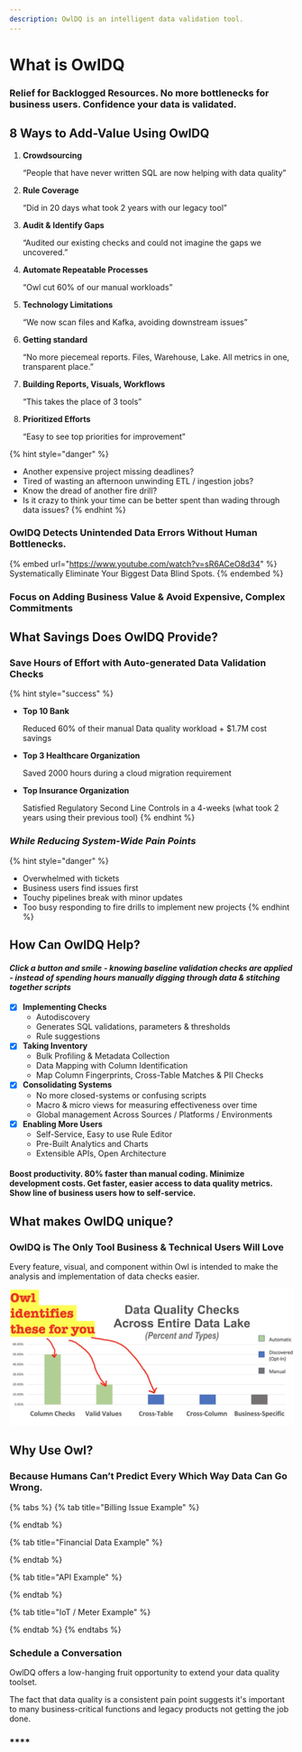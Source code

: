 ```yaml
---
description: OwlDQ is an intelligent data validation tool.
---
```


# What is OwlDQ

### Relief for Backlogged Resources. No more bottlenecks for business users. Confidence your data is validated.

## 8 Ways to Add-Value Using OwlDQ

1.  **Crowdsourcing**

    “People that have never written SQL are now helping with data quality”
2.  **Rule Coverage**

    “Did in 20 days what took 2 years with our legacy tool”
3.  **Audit & Identify Gaps**

    “Audited our existing checks and could not imagine the gaps we uncovered.”
4.  **Automate Repeatable Processes**

    “Owl cut 60% of our manual workloads”
5.  **Technology Limitations**

    “We now scan files and Kafka, avoiding downstream issues”
6.  **Getting standard**

    “No more piecemeal reports. Files, Warehouse, Lake. All metrics in one, transparent place.”
7.  **Building Reports, Visuals, Workflows**

    “This takes the place of 3 tools”
8.  **Prioritized Efforts**

    “Easy to see top priorities for improvement”

{% hint style="danger" %}
* Another expensive project missing deadlines?
* Tired of wasting an afternoon unwinding ETL / ingestion jobs?
* Know the dread of another fire drill?
* Is it crazy to think your time can be better spent than wading through data issues?
{% endhint %}

### OwlDQ Detects Unintended Data Errors Without Human Bottlenecks.

{% embed url="https://www.youtube.com/watch?v=sR6ACeO8d34" %}
Systematically Eliminate Your Biggest Data Blind Spots.
{% endembed %}

### **Focus on Adding Business Value & Avoid Expensive, Complex Commitments**

## What Savings Does OwlDQ Provide?

### **Save Hours of Effort with Auto-generated Data Validation Checks**

{% hint style="success" %}
*   **Top 10 Bank**

    Reduced 60% of their manual Data quality workload + $1.7M cost savings
*   **Top 3 Healthcare Organization**

    Saved 2000 hours during a cloud migration requirement
*   **Top Insurance Organization**

    Satisfied Regulatory Second Line Controls in a 4-weeks (what took 2 years using their previous tool)
{% endhint %}

### _**While Reducing System-Wide Pain Points**_

{% hint style="danger" %}
* Overwhelmed with tickets
* Business users find issues first
* Touchy pipelines break with minor updates
* Too busy responding to fire drills to implement new projects
{% endhint %}

## How Can OwlDQ Help?

#### _Click a button and smile - knowing baseline validation checks are applied - instead of spending hours manually digging through data & stitching together scripts_

* [x] **Implementing Checks**
  * Autodiscovery
  * Generates SQL validations, parameters & thresholds
  * Rule suggestions
* [x] **Taking Inventory**
  * Bulk Profiling & Metadata Collection
  * Data Mapping with Column Identification
  * Map Column Fingerprints, Cross-Table Matches & PII Checks
* [x] **Consolidating Systems**
  * No more closed-systems or confusing scripts
  * Macro & micro views for measuring effectiveness over time
  * Global management Across Sources / Platforms / Environments
* [x] **Enabling More Users**
  * Self-Service, Easy to use Rule Editor
  * Pre-Built Analytics and Charts
  * Extensible APIs, Open Architecture

#### **Boost productivity. 80% faster than manual coding. Minimize development costs. Get faster, easier access to data quality metrics. Show line of business users how to self-service.**

## What **makes OwlDQ unique**?

### **OwlDQ is The Only Tool Business & Technical Users Will Love**

Every feature, visual, and component within Owl is intended to make the analysis and implementation of data checks easier.

![](../../.gitbook/assets/screenshot-2020-07-19-at-7.31.37-pm.png)

## Why Use Owl?

### Because Humans Can’t Predict Every Which Way Data Can Go Wrong.

{% tabs %}
{% tab title="Billing Issue Example" %}

{% endtab %}

{% tab title="Financial Data Example" %}

{% endtab %}

{% tab title="API Example" %}

{% endtab %}

{% tab title="IoT / Meter Example" %}

{% endtab %}
{% endtabs %}

### Schedule a Conversation

OwlDQ offers a low-hanging fruit opportunity to extend your data quality toolset.

The fact that data quality is a consistent pain point suggests it's important to many business-critical functions and legacy products not getting the job done.

### \*\*\*\*
